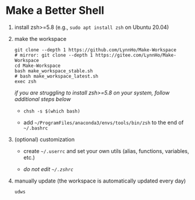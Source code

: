 # Make a Better Shell
1. install zsh>=5.8 (e.g., `sudo apt install zsh` on Ubuntu 20.04)
2. make the workspace

    ```console
    git clone --depth 1 https://github.com/LynnHo/Make-Workspace
    # mirror: git clone --depth 1 https://gitee.com/LynnHo/Make-Workspace
    cd Make-Workspace
    bash make_workspace_stable.sh
    # bash make_workspace_latest.sh
    exec zsh
    ```

    *if you are struggling to install zsh>=5.8 on your system, follow additional steps below*

    + `chsh -s $(which bash)`

    + add `~/ProgramFiles/anaconda3/envs/tools/bin/zsh` to the end of `~/.bashrc`


3. (optional) customization

    + create `~/.userrc` and set your own utils (alias, functions, variables, etc.)
  
    + *do not edit `~/.zshrc`*

5. manually update (the workspace is automatically updated every day)

    ```console
    udws
    ```
